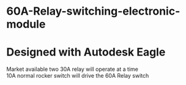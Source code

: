 # 60A-Relay-switching-electronic-module
# Designed with Autodesk Eagle
 Market available two 30A relay will operate at a time  
 10A normal rocker switch will drive the 60A Relay switch
